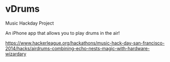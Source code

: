 vDrums
========

Music Hackday Project

An iPhone app that allows you to play drums in the air!
   
https://www.hackerleague.org/hackathons/music-hack-day-san-francisco-2014/hacks/airdrums-combining-echo-nests-magic-with-hardware-wizardary
